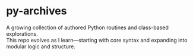 # py-archives

A growing collection of authored Python routines and class-based explorations.  
This repo evolves as I learn—starting with core syntax and expanding into modular logic and structure.
